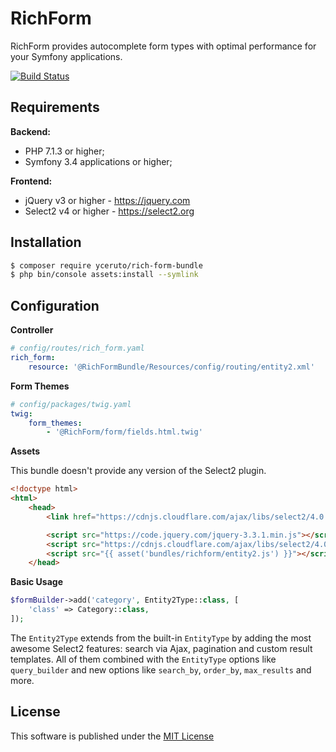 RichForm
========

RichForm provides autocomplete form types with optimal performance for your Symfony applications.

[![Build Status](https://travis-ci.org/yceruto/rich-form-bundle.svg?branch=master)](https://travis-ci.org/yceruto/rich-form-bundle)

Requirements
------------

**Backend:**

  * PHP 7.1.3 or higher;
  * Symfony 3.4 applications or higher;

**Frontend:**

  * jQuery v3 or higher - https://jquery.com
  * Select2 v4 or higher - https://select2.org

Installation
------------

```bash
$ composer require yceruto/rich-form-bundle
$ php bin/console assets:install --symlink
```

Configuration
-------------

**Controller**

```yaml
# config/routes/rich_form.yaml
rich_form:
    resource: '@RichFormBundle/Resources/config/routing/entity2.xml'
```

**Form Themes**
```yaml
# config/packages/twig.yaml
twig:
    form_themes:
        - '@RichForm/form/fields.html.twig'
```

**Assets**

This bundle doesn't provide any version of the Select2 plugin.

```html
<!doctype html>
<html>
    <head>
        <link href="https://cdnjs.cloudflare.com/ajax/libs/select2/4.0.6-rc.0/css/select2.min.css" rel="stylesheet" />

        <script src="https://code.jquery.com/jquery-3.3.1.min.js"></script>
        <script src="https://cdnjs.cloudflare.com/ajax/libs/select2/4.0.6-rc.0/js/select2.full.min.js"></script>
        <script src="{{ asset('bundles/richform/entity2.js') }}"></script>
    </head>
```

**Basic Usage**

```php
$formBuilder->add('category', Entity2Type::class, [
    'class' => Category::class,
]);
```

The `Entity2Type` extends from the built-in `EntityType` by adding the most awesome Select2 features: 
search via Ajax, pagination and custom result templates. All of them combined with the `EntityType`
options like `query_builder` and new options like `search_by`, `order_by`, `max_results` and more.

License
-------

This software is published under the [MIT License](LICENSE)
